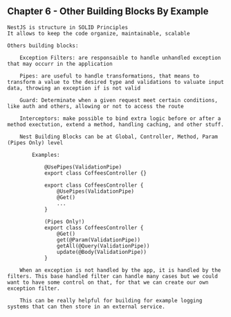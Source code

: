 ## Chapter 6 - Other Building Blocks By Example

    NestJS is structure in SOLID Principles
    It allows to keep the code organize, maintainable, scalable

    Others building blocks:

        Exception Filters: are responsaible to handle unhandled exception that may occurr in the application

        Pipes: are useful to handle transformations, that means to transform a value to the desired type and validations to valuate input data, throwing an exception if is not valid

        Guard: Determinate when a given request meet certain conditions, like auth and others, allowing or not to access the route

        Interceptors: make possible to bind extra logic before or after a method exectution, extend a method, handling caching, and other stuff.

        Nest Building Blocks can be at Global, Controller, Method, Param (Pipes Only) level

            Examples:

                @UsePipes(ValidationPipe)
                export class CoffeesController {}

                export class CoffeesController {
                    @UsePipes(ValidationPipe)
                    @Get()
                    ...
                }

                (Pipes Only!)
                export class CoffeesController {
                    @Get()
                    get(@Param(ValidationPipe))
                    getAll(@Query(ValidationPipe))
                    update(@Body(ValidationPipe))
                }

        When an exception is not handled by the app, it is handled by the filters. This base handled filter can handle many cases but we could want to have some control on that, for that we can create our own exception filter.

        This can be really helpful for building for example logging systems that can then store in an external service.
